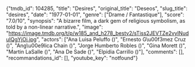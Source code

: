 {"tmdb_id": 104285, "title": "Desires", "original_title": "Deseos", "slug_title": "desires", "date": "1977-01-01", "genre": ["Drame / Fantastique"], "score": "7.0/10", "synopsis": "A bizarre film, a dark gem of religious symbolism, as told by a non-linear narrative.", "image": "https://image.tmdb.org/t/p/w185_and_h278_bestv2/sTiss2JEVTZe2vyINuduIQgYjOi.jpg", "actors": ["Ana Luisa Peluffo ()", "Ernesto G\u00f3mez Cruz ()", "Ang\u00e9lica Chain ()", "Jorge Humberto Robles ()", "Gina Morett ()", "Martin LaSalle ()", "Ana De Sade ()", "Elpidia Carrillo ()"], "comments": [], "recommandations_id": [], "youtube_key": "notfound"}